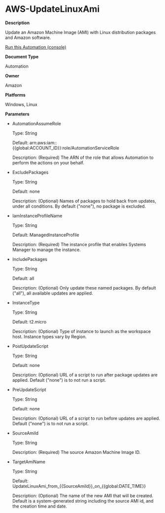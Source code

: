# AWS\-UpdateLinuxAmi<a name="automation-aws-updatelinuxami"></a>

**Description**

Update an Amazon Machine Image \(AMI\) with Linux distribution packages and Amazon software\.

[Run this Automation \(console\)](https://console.aws.amazon.com/systems-manager/automation/execute/AWS-UpdateLinuxAmi)

**Document Type**

Automation

**Owner**

Amazon

**Platforms**

Windows, Linux

**Parameters**
+ AutomationAssumeRole

  Type: String

  Default: arn:aws:iam::\{\{global:ACCOUNT\_ID\}\}:role/AutomationServiceRole

  Description: \(Required\) The ARN of the role that allows Automation to perform the actions on your behalf\.
+ ExcludePackages

  Type: String

  Default: none

  Description: \(Optional\) Names of packages to hold back from updates, under all conditions\. By default \("none"\), no package is excluded\.
+ IamInstanceProfileName

  Type: String

  Default: ManagedInstanceProfile

  Description: \(Required\) The instance profile that enables Systems Manager to manage the instance\.
+ IncludePackages

  Type: String

  Default: all

  Description: \(Optional\) Only update these named packages\. By default \("all"\), all available updates are applied\.
+ InstanceType

  Type: String

  Default: t2\.micro

  Description: \(Optional\) Type of instance to launch as the workspace host\. Instance types vary by Region\.
+ PostUpdateScript

  Type: String

  Default: none

  Description: \(Optional\) URL of a script to run after package updates are applied\. Default \("none"\) is to not run a script\.
+ PreUpdateScript

  Type: String

  Default: none

  Description: \(Optional\) URL of a script to run before updates are applied\. Default \("none"\) is to not run a script\.
+ SourceAmiId

  Type: String

  Description: \(Required\) The source Amazon Machine Image ID\.
+ TargetAmiName

  Type: String

  Default: UpdateLinuxAmi\_from\_\{\{SourceAmiId\}\}\_on\_\{\{global:DATE\_TIME\}\}

  Description: \(Optional\) The name of the new AMI that will be created\. Default is a system\-generated string including the source AMI id, and the creation time and date\.